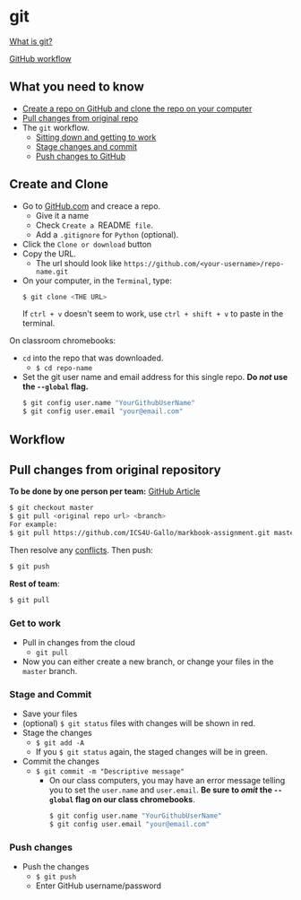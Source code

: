 # git
[What is git?](https://guides.github.com/introduction/git-handbook/)

[GitHub workflow](https://guides.github.com/introduction/flow/)


## What you need to know
- [Create a repo on GitHub and clone the repo on your computer](#create-and-clone)
- [Pull changes from original repo](#pull-changes-from-original-repository)
- The `git` workflow.
  - [Sitting down and getting to work](#get-to-work)
  - [Stage changes and commit](#stage-and-commit)
  - [Push changes to GitHub](#push-changes)

## Create and Clone
- Go to [GitHub.com](github.com) and creace a repo.
  - Give it a name
  - Check `Create a `README` file`.
  - Add a `.gitignore` for `Python` (optional).
- Click the `Clone or download` button 
- Copy the URL.
  - The url should look like `https://github.com/<your-username>/repo-name.git`
- On your computer, in the `Terminal`, type:
    ```sh
    $ git clone <THE URL>
    ```
    If `ctrl + v` doesn't seem to work, use  `ctrl + shift + v` to paste in the terminal.

On classroom chromebooks:
- `cd` into the repo that was downloaded.
  - `$ cd repo-name`
- Set the git user name and email address for this single repo. **Do *not* use the `--global` flag.**
    ```sh
    $ git config user.name "YourGithubUserName"
    $ git config user.email "your@email.com"
    ```

## Workflow
## Pull changes from original repository
**To be done by **one** person per team:** 
[GitHub Article](https://help.github.com/en/articles/merging-an-upstream-repository-into-your-fork)
```sh
$ git checkout master
$ git pull <original repo url> <branch>
For example:
$ git pull https://github.com/ICS4U-Gallo/markbook-assignment.git master
```
Then resolve any [conflicts](https://help.github.com/en/articles/addressing-merge-conflicts).
Then push:
```sh
$ git push
```

**Rest of team**:
```sh
$ git pull
```

### Get to work
- Pull in changes from the cloud
  - `git pull`
- Now you can either create a new branch, or change your files in the `master` branch.

### Stage and Commit
- Save your files
- (optional) `$ git status` files with changes will be shown in red.
- Stage the changes
  - `$ git add -A`
  - If you `$ git status` again, the staged changes will be in green.
- Commit the changes
  - `$ git commit -m "Descriptive message"`
    - On our class computers, you may have an error message telling you to set the `user.name` and `user.email`. **Be sure to *omit* the `--global` flag on our class chromebooks**.
      ```sh
      $ git config user.name "YourGithubUserName"
      $ git config user.email "your@email.com"
      ```
 ### Push changes
- Push the changes
  - `$ git push`
  - Enter GitHub username/password
